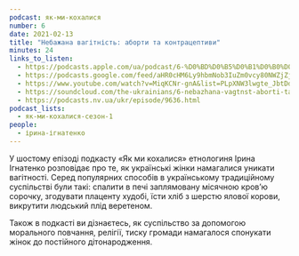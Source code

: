 ```yaml
---
podcast: як-ми-кохалися
number: 6
date: 2021-02-13
title: "Небажана вагітність: аборти та контрацептиви"
minutes: 24
links_to_listen:
  - https://podcasts.apple.com/ua/podcast/6-%D0%BD%D0%B5%D0%B1%D0%B0%D0%B6%D0%B0%D0%BD%D0%B0-%D0%B2%D0%B0%D0%B3%D1%96%D1%82%D0%BD%D1%96%D1%81%D1%82%D1%8C-%D0%B0%D0%B1%D0%BE%D1%80%D1%82%D0%B8-%D1%82%D0%B0-%D0%BA%D0%BE%D0%BD%D1%82%D1%80%D0%B0%D1%86%D0%B5%D0%BF%D1%82%D0%B8%D0%B2%D0%B8/id1546883817?i=1000508852273
  - https://podcasts.google.com/feed/aHR0cHM6Ly9hbmNob3IuZm0vcy80NWZjZjA1NC9wb2RjYXN0L3Jzcw/episode/NmMzOTYyN2EtZDIwMC00YjMyLWE5MDAtNTVjYTBiMDU5ZTZm?sa=X&ved=0CAUQkfYCahcKEwiwvq7W9Mn8AhUAAAAAHQAAAAAQUg
  - https://www.youtube.com/watch?v=MiqKCNr-gnA&list=PLpXNW3lwgte_JbtDdMF2P7julNO2Mb0xE&index=6
  - https://soundcloud.com/the-ukrainians/6-nebazhana-vagtnst-aborti-ta-kontratseptivi?in=the-ukrainians/sets/fmxsaebtmguy
  - https://podcasts.nv.ua/ukr/episode/9636.html
podcast_lists:
  - як-ми-кохалися-сезон-1
people:
  - ірина-ігнатенко
---
```


У шостому епізоді подкасту «Як ми кохалися» етнологиня Ірина Ігнатенко
розповідає про те, як українські жінки намагалися уникати вагітності. Серед
популярних способів в українському традиційному суспільстві були такі: спалити
в печі заплямовану місячною кров’ю сорочку, згодувати плаценту худобі, їсти
хліб з шерстю ялової корови, викрутити людський плід веретеном.

Також в подкасті ви дізнаєтесь, як суспільство за допомогою морального
повчання, релігії, тиску громади намагалося спонукати жінок до постійного
дітонародження.
